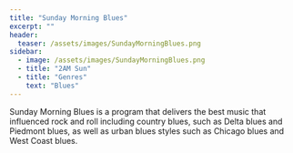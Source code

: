 ```yaml
---
title: "Sunday Morning Blues"
excerpt: ""
header:
  teaser: /assets/images/SundayMorningBlues.png
sidebar:
  - image: /assets/images/SundayMorningBlues.png
  - title: "2AM Sun"
  - title: "Genres"
    text: "Blues"
---
```


Sunday Morning Blues is a program that delivers the best music that influenced rock and roll including country blues, such as Delta blues and Piedmont blues, as well as urban blues styles such as Chicago blues and West Coast blues.
